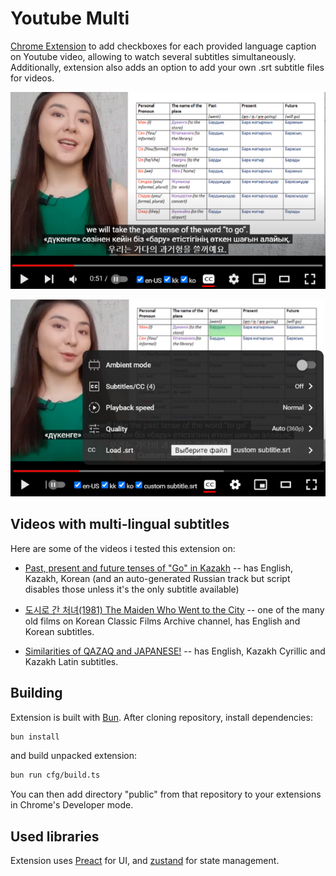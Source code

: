 # Youtube Multi

[Chrome Extension](https://chromewebstore.google.com/detail/youtube-multi-captions/mlkecnkjoepkpihbgdbglelggneafihm) to add checkboxes for each provided language caption on Youtube video, allowing to watch several subtitles simultaneously. Additionally, extension also adds an option to add your own .srt subtitle files for videos.

![UI of extension](asset/640x400.png)

![UI for adding .srt file](asset/640x400customSrt.png)

## Videos with multi-lingual subtitles

Here are some of the videos i tested this extension on:

* [Past, present and future tenses of "Go" in Kazakh](https://www.youtube.com/watch?v=xRJKt67K4BA) -- has English, Kazakh, Korean (and an auto-generated Russian track but script disables those unless it's the only subtitle available)

* [도시로 간 처녀(1981) The Maiden Who Went to the City](https://www.youtube.com/watch?v=QHSN2HJiLIQ) -- one of the many old films on Korean Classic Films Archive channel, has English and Korean subtitles.

* [Similarities of QAZAQ and JAPANESE!](https://www.youtube.com/watch?v=h_FAznIsIoY) -- has English, Kazakh Cyrillic and Kazakh Latin subtitles.


## Building

Extension is built with [Bun](https://bun.sh). After cloning repository, install dependencies:

```bash
bun install
```

and build unpacked extension:

```bash
bun run cfg/build.ts
```

You can then add directory "public" from that repository to your extensions in Chrome's Developer mode.

## Used libraries

Extension uses [Preact](https://preactjs.com) for UI, and [zustand](https://zustand-demo.pmnd.rs) for state management.
